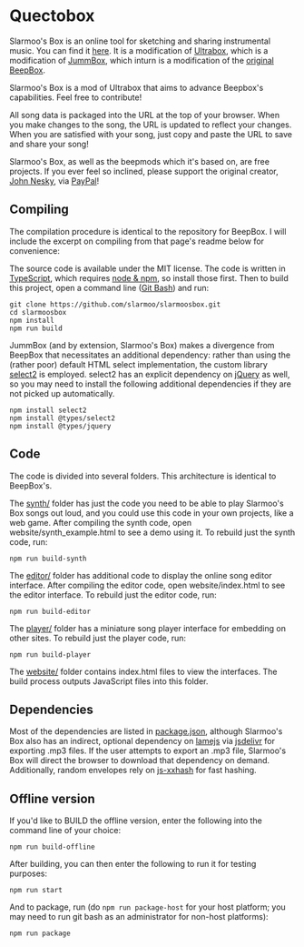 # Quectobox

Slarmoo's Box is an online tool for sketching and sharing instrumental music.
You can find it [here](https://github.com/slarmoo/slarmoosbox/).
It is a modification of [Ultrabox](https://ultraabox.github.io), which is a modification of [JummBox](https://github.com/jummbus/jummbox), which inturn is a modification of the [original BeepBox](https://beepbox.co).

Slarmoo's Box is a mod of Ultrabox that aims to advance Beepbox's capabilities. Feel free to contribute!


All song data is packaged into the URL at the top of your browser. When you make
changes to the song, the URL is updated to reflect your changes. When you are
satisfied with your song, just copy and paste the URL to save and share your
song!

Slarmoo's Box, as well as the beepmods which it's based on, are free projects. If you ever feel so inclined, please support the original creator, [John Nesky](http://www.johnnesky.com/), via
[PayPal](https://www.paypal.com/cgi-bin/webscr?cmd=_donations&business=QZJTX9GRYEV9N&currency_code=USD)!

## Compiling

The compilation procedure is identical to the repository for BeepBox. I will include the excerpt on compiling from that page's readme below for convenience:

The source code is available under the MIT license. The code is written in
[TypeScript](https://www.typescriptlang.org/), which requires
[node & npm](https://www.npmjs.com/get-npm), so install those first. Then to
build this project, open a command line ([Git Bash](https://gitforwindows.org/)) and run:

```
git clone https://github.com/slarmoo/slarmoosbox.git
cd slarmoosbox
npm install
npm run build
```

JummBox (and by extension, Slarmoo's Box) makes a divergence from BeepBox that necessitates an additional dependency:
rather than using the (rather poor) default HTML select implementation, the custom
library [select2](https://select2.org) is employed. select2 has an explicit dependency
on [jQuery](https://jquery.com) as well, so you may need to install the following
additional dependencies if they are not picked up automatically.

```
npm install select2
npm install @types/select2
npm install @types/jquery
```

## Code

The code is divided into several folders. This architecture is identical to BeepBox's.

The [synth/](synth) folder has just the code you need to be able to play Slarmoo's Box
songs out loud, and you could use this code in your own projects, like a web
game. After compiling the synth code, open website/synth_example.html to see a
demo using it. To rebuild just the synth code, run:

```
npm run build-synth
```

The [editor/](editor) folder has additional code to display the online song
editor interface. After compiling the editor code, open website/index.html to
see the editor interface. To rebuild just the editor code, run:

```
npm run build-editor
```

The [player/](player) folder has a miniature song player interface for embedding
on other sites. To rebuild just the player code, run:

```
npm run build-player
```

The [website/](website) folder contains index.html files to view the interfaces.
The build process outputs JavaScript files into this folder.

## Dependencies

Most of the dependencies are listed in [package.json](package.json), although
 Slarmoo's Box also has an indirect, optional dependency on
[lamejs](https://www.npmjs.com/package/lamejs) via
[jsdelivr](https://www.jsdelivr.com/) for exporting .mp3 files. If the user
attempts to export an .mp3 file, Slarmoo's Box will direct the browser to download
that dependency on demand. 
Additionally, random envelopes rely on [js-xxhash](https://npmjs.com/package/js-xxhash) for fast hashing. 


## Offline version

If you'd like to BUILD the offline version, enter the following into the command line of your choice:
```
npm run build-offline
```


After building, you can then enter the following to run it for testing purposes:
```
npm run start
```

And to package, run (do ```npm run package-host``` for your host platform; you may need to run git bash as an administrator for non-host platforms):
```
npm run package
```
